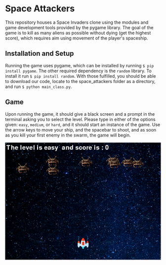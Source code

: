 # Space Attackers
This repository houses a Space Invaders clone using the modules and game
development tools provided by the pygame library. The goal of the game is
to kill as many aliens as possible without dying (get the highest score),
which requires aim using movement of the player's spaceship.

## Installation and Setup

Running the game uses pygame, which can be installed by running `$ pip install pygame`.
The other required dependency is the `random` library. To install it run `$ pip install random`.
With those fulfilled, you should be able to download our code, locate to the space_attackers
folder as a directory, and run `$ python main_class.py`.

## Game

Upon running the game, it should give a black screen and a prompt in the terminal asking you
to select the level. Please type in either of the options given: `easy`, `medium`, or `hard`,
and it should start an instance of the game. Use the arrow keys to move your ship, and the
spacebar to shoot, and as soon as you kill your first enemy in the swarm, the game will begin.

![game](assets/mass-123.png)
